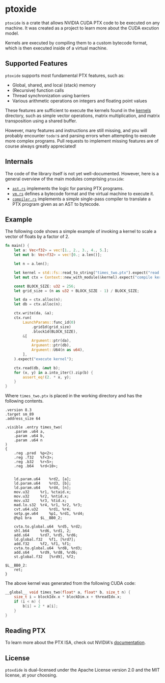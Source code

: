 # ptoxide

`ptoxide` is a crate that allows NVIDIA CUDA PTX code to be executed on any machine.
It was created as a project to learn more about the CUDA excution model.

Kernels are executed by compiling them to a custom bytecode format, 
which is then executed inside of a virtual machine.

## Supported Features
`ptoxide` supports most fundamental PTX features, such as:
- Global, shared, and local (stack) memory
- (Recursive) function calls
- Thread synchronization using barriers
- Various arithmetic operations on integers and floating point values

These features are sufficient to execute the kernels found in the [kernels](/kernels) directory,
such as simple vector operations, matrix multiplication, 
and matrix transposition using a shared buffer.

However, many features and instructions are still missing, and you will probably encounter `todo!`s 
and parsing errors when attempting to execute more complex programs.
Pull requests to implement missing features are of course always greatly appreciated!

## Internals
The code of the library itself is not yet well-documented. However, here is a general overview of the main
modules comprising `ptoxide`:
- [`ast.rs`](/src/ast.rs) implements the logic for parsing PTX programs.
- [`vm.rs`](/src/vm.rs) defines a bytecode format and the virtual machine to execute it.
- [`compiler.rs`](/src/compiler.rs) implements a simple single-pass compiler to translate a PTX program given as an AST to bytecode.

## Example
The following code shows a simple example of invoking a kernel to scale a vector of floats by a factor of 2. 

```rust
fn main() {
    let a: Vec<f32> = vec![1., 2., 3., 4., 5.];
    let mut b: Vec<f32> = vec![0.; a.len()];

    let n = a.len();

    let kernel = std::fs::read_to_string("times_two.ptx").expect("read kernel file");
    let mut ctx = Context::new_with_module(&kernel).expect("compile kernel");

    const BLOCK_SIZE: u32 = 256;
    let grid_size = (n as u32 + BLOCK_SIZE - 1) / BLOCK_SIZE;

    let da = ctx.alloc(n);
    let db = ctx.alloc(n);

    ctx.write(da, &a);
    ctx.run(
        LaunchParams::func_id(0)
            .grid1d(grid_size)
            .block1d(BLOCK_SIZE),
        &[
            Argument::ptr(da),
            Argument::ptr(db),
            Argument::U64(n as u64),
        ],
    ).expect("execute kernel");

    ctx.read(db, &mut b);
    for (x, y) in a.into_iter().zip(b) {
        assert_eq!(2. * x, y);
    }
}
```

Where `times_two.ptx` is placed in the working directory and has the following contents.

```ptx
.version 8.3
.target sm_89
.address_size 64

.visible .entry times_two(
	.param .u64 a,
	.param .u64 b,
	.param .u64 n
)
{
	.reg .pred 	%p<2>;
	.reg .f32 	%f<3>;
	.reg .b32 	%r<5>;
	.reg .b64 	%rd<10>;


	ld.param.u64 	%rd2, [a];
	ld.param.u64 	%rd3, [b];
	ld.param.u64 	%rd4, [n];
	mov.u32 	%r1, %ctaid.x;
	mov.u32 	%r2, %ntid.x;
	mov.u32 	%r3, %tid.x;
	mad.lo.s32 	%r4, %r1, %r2, %r3;
	cvt.u64.u32 	%rd1, %r4;
	setp.ge.u64 	%p1, %rd1, %rd4;
	@%p1 bra 	$L__BB0_2;

	cvta.to.global.u64 	%rd5, %rd2;
	shl.b64 	%rd6, %rd1, 2;
	add.s64 	%rd7, %rd5, %rd6;
	ld.global.f32 	%f1, [%rd7];
	add.f32 	%f2, %f1, %f1;
	cvta.to.global.u64 	%rd8, %rd3;
	add.s64 	%rd9, %rd8, %rd6;
	st.global.f32 	[%rd9], %f2;

$L__BB0_2:
	ret;
}
```

The above kernel was generated from the following CUDA code:
```c
__global__ void times_two(float* a, float* b, size_t n) {
    size_t i = blockIdx.x * blockDim.x + threadIdx.x;
    if (i < n) {
        b[i] = 2 * a[i];
    }
}

```

## Reading PTX
To learn more about the PTX ISA, check out NVIDIA's [documentation](https://docs.nvidia.com/cuda/parallel-thread-execution/index.html).

## License
`ptoxdide` is dual-licensed under the Apache License version 2.0 and the MIT license, at your choosing.
